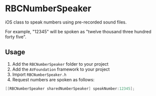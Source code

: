 RBCNumberSpeaker
================

iOS class to speak numbers using pre-recorded sound files.

For example, "12345" will be spoken as "twelve thousand three hundred forty five".

Usage
-----

1. Add the `RBCNumberSpeaker` folder to your project
2. Add the `AVFoundation` framework to your project
3. Import `RBCNumberSpeaker.h`
4. Request numbers are spoken as follows:

```ObjectiveC
[[RBCNumberSpeaker sharedNumberSpeaker] speakNumber:12345];
```
